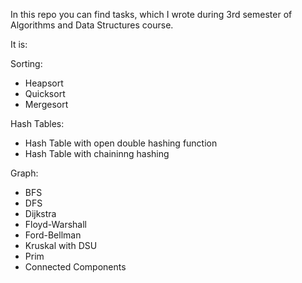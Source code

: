 In this repo you can find tasks, which I wrote during 3rd semester of Algorithms
and Data Structures course.

It is:

Sorting:

* Heapsort
* Quicksort
* Mergesort

Hash Tables:

* Hash Table with open double hashing function
* Hash Table with chaininng hashing

Graph:

* BFS
* DFS
* Dijkstra
* Floyd-Warshall
* Ford-Bellman
* Kruskal with DSU
* Prim
* Connected Components
